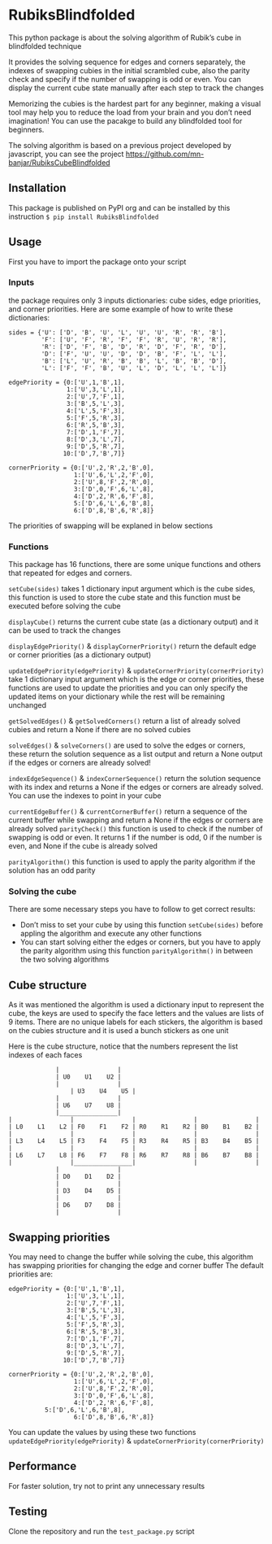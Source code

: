 # RubiksBlindfolded
This python package is about the solving algorithm of Rubik’s cube in blindfolded technique

It provides the solving sequence for edges and corners separately, the indexes of swapping cubies in the initial scrambled cube, also the parity check and specify if the number of swapping is odd or even. You can display the current cube state manually after each step to track the changes

Memorizing the cubies is the hardest part for any beginner, making a visual tool may help you to reduce the load from your brain and you don’t need imagination!
You can use the pacakge to build any blindfolded tool for beginners.


The solving algorithm is based on a previous project developed by javascript, you can see the project https://github.com/mn-banjar/RubiksCubeBlindfolded

## Installation
This package is published on PyPI org and can be installed by this instruction 
```$ pip install RubiksBlindfolded```

## Usage
First you have to import the package onto your script 

### Inputs
the package requires only 3 inputs dictionaries: cube sides, edge priorities, and corner priorities. Here are some example of how to write these dictionaries:
```
sides = {'U': ['D', 'B', 'U', 'L', 'U', 'U', 'R', 'R', 'B'],
         'F': ['U', 'F', 'R', 'F', 'F', 'R', 'U', 'R', 'R'],
         'R': ['D', 'F', 'B', 'D', 'R', 'D', 'F', 'R', 'D'],
         'D': ['F', 'U', 'U', 'D', 'D', 'B', 'F', 'L', 'L'],
         'B': ['L', 'U', 'R', 'B', 'B', 'L', 'B', 'B', 'D'],
         'L': ['F', 'F', 'B', 'U', 'L', 'D', 'L', 'L', 'L']}
			 
edgePriority = {0:['U',1,'B',1],
                1:['U',3,'L',1],
                2:['U',7,'F',1],
                3:['B',5,'L',3],
                4:['L',5,'F',3],
                5:['F',5,'R',3],
                6:['R',5,'B',3],
                7:['D',1,'F',7],
                8:['D',3,'L',7],
                9:['D',5,'R',7],
               10:['D',7,'B',7]}

cornerPriority = {0:['U',2,'R',2,'B',0],
                  1:['U',6,'L',2,'F',0],
                  2:['U',8,'F',2,'R',0],
                  3:['D',0,'F',6,'L',8],
                  4:['D',2,'R',6,'F',8],
                  5:['D',6,'L',6,'B',8],
                  6:['D',8,'B',6,'R',8]}
```
The priorities of swapping will be explaned in below sections 

### Functions
This package has 16 functions, there are some unique functions and others that repeated for edges and corners.

```setCube(sides)``` takes 1 dictionary input argument which is the cube sides, this function is used to store the cube state and this function must be executed before solving the cube

```displayCube()``` returns the current cube state (as a dictionary output) and it can be used to track the changes
 
```displayEdgePriority()``` & ```displayCornerPriority()``` return the default edge or corner priorities (as a dictionary output)

```updateEdgePriority(edgePriority)``` & ```updateCornerPriority(cornerPriority)``` take 1 dictionary input argument which is the edge or corner priorities, these functions are used to update the priorities and you can only specify the updated items on your dictionary while the rest will be remaining unchanged

```getSolvedEdges()``` & ```getSolvedCorners()``` return a list of already solved cubies and return a None if there are no solved cubies

```solveEdges()``` & ```solveCorners()``` are used to solve the edges or corners, these return the solution sequence as a list output and return a None output if the edges or corners are already solved!

```indexEdgeSequence()``` & ```indexCornerSequence()``` return the solution sequence with its index and returns a None if the edges or corners are already solved. You can use the indexes to point in your cube

```currentEdgeBuffer()``` & ```currentCornerBuffer()``` return a sequence of the current buffer while swapping and return a None if the edges or corners are already solved
```parityCheck()``` this function is used to check if the number of swapping is odd or even. It returns 1 if the number is odd, 0 if the number is even, and None if the cube is already solved

```parityAlgorithm()``` this function is used to apply the parity algorithm if the solution has an odd parity

### Solving the cube
There are some necessary steps you have to follow to get correct results:
*  Don’t miss to set your cube by using this function ```setCube(sides)``` before appling the algorithm and execute any other functions 
*  You can start solving either the edges or corners, but you have to apply the parity algorithm using this function ```parityAlgorithm()``` in between the two solving algorithms


## Cube structure
As it was mentioned the algorithm is used a dictionary input to represent the cube, the keys are used to specify the face letters and the values are lists of 9 items. There are no unique labels for each stickers, the algorithm is based on the cubies structure and it is used a bunch stickers as one unit


Here is the cube structure, notice that the numbers represent the list indexes of each faces
```
	         |                |
	         | U0    U1    U2 |
	         |                |
                 | U3    U4    U5 |
	         |                |
	         | U6    U7    U8 |
	         |________________|
|                |                |                |                |
| L0    L1    L2 | F0    F1    F2 | R0    R1    R2 | B0    B1    B2 |
|                |                |                |                |
| L3    L4    L5 | F3    F4    F5 | R3    R4    R5 | B3    B4    B5 |
|                |                |                |                |
| L6    L7    L8 | F6    F7    F8 | R6    R7    R8 | B6    B7    B8 |
|                |________________|                |                |
	         |                |
	         | D0    D1    D2 |
	         |                |
	         | D3    D4    D5 |
	         |                |
	         | D6    D7    D8 |
	         |                |
```

## Swapping priorities 
You may need to change the buffer while solving the cube, this algorithm has swapping priorities for changing the edge and corner buffer
The default priorities are:
```
edgePriority = {0:['U',1,'B',1],
                1:['U',3,'L',1],
                2:['U',7,'F',1],
                3:['B',5,'L',3],
                4:['L',5,'F',3],
                5:['F',5,'R',3],
                6:['R',5,'B',3],
                7:['D',1,'F',7],
                8:['D',3,'L',7],
                9:['D',5,'R',7],
               10:['D',7,'B',7]}

cornerPriority = {0:['U',2,'R',2,'B',0],
                  1:['U',6,'L',2,'F',0],
                  2:['U',8,'F',2,'R',0],
                  3:['D',0,'F',6,'L',8],
                  4:['D',2,'R',6,'F',8],
		  5:['D',6,'L',6,'B',8],
                  6:['D',8,'B',6,'R',8]}
```
					 
You can update the values by using these two functions ```updateEdgePriority(edgePriority)``` & ```updateCornerPriority(cornerPriority)``` 

## Performance
For faster solution, try not to print any unnecessary results

## Testing
Clone the repository and run the ```test_package.py``` script
